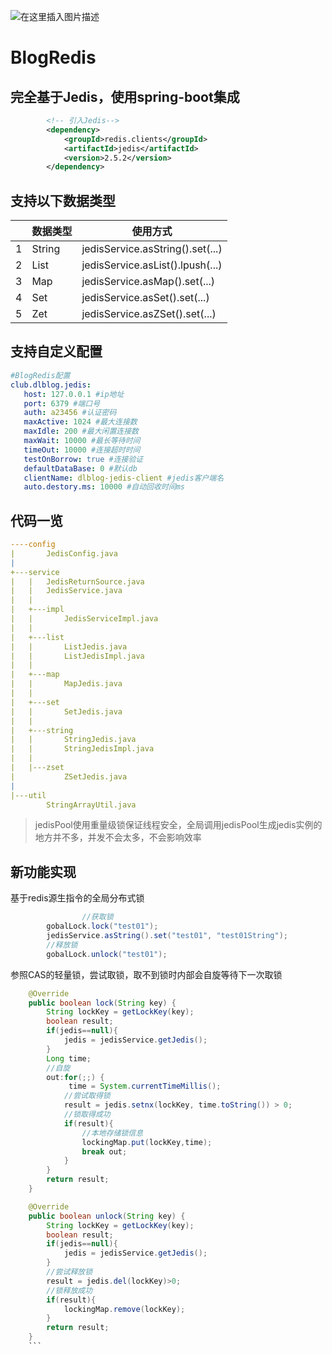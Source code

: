 ![在这里插入图片描述](https://imgconvert.csdnimg.cn/aHR0cHM6Ly93d3cuZGxibG9nLmNsdWIvZmlsZS8yMDIwMDQyNS9welBtaUhzay5wbmc?x-oss-process=image/format,png)
# BlogRedis

## 完全基于Jedis，使用spring-boot集成
```xml
		<!-- 引入Jedis-->
		<dependency>
			<groupId>redis.clients</groupId>
			<artifactId>jedis</artifactId>
			<version>2.5.2</version>
		</dependency>
```
## 支持以下数据类型
|  | 数据类型 |使用方式|
|--|--|--|
| 1 | String |jedisService.asString().set(...)|
| 2 | List |jedisService.asList().lpush(...)|
| 3 | Map |jedisService.asMap().set(...)|
| 4 | Set |jedisService.asSet().set(...)|
| 5 | Zet |jedisService.asZSet().set(...)|

## 支持自定义配置

```yml
#BlogRedis配置
club.dlblog.jedis:
   host: 127.0.0.1 #ip地址
   port: 6379 #端口号
   auth: a23456 #认证密码
   maxActive: 1024 #最大连接数
   maxIdle: 200 #最大闲置连接数
   maxWait: 10000 #最长等待时间
   timeOut: 10000 #连接超时时间
   testOnBorrow: true #连接验证
   defaultDataBase: 0 #默认db
   clientName: dlblog-jedis-client #jedis客户端名
   auto.destory.ms: 10000 #自动回收时间ms
```

## 代码一览
```yml
----config
|       JedisConfig.java
|
+---service
|   |   JedisReturnSource.java
|   |   JedisService.java
|   |
|   +---impl
|   |       JedisServiceImpl.java
|   |
|   +---list
|   |       ListJedis.java
|   |       ListJedisImpl.java
|   |
|   +---map
|   |       MapJedis.java
|   |
|   +---set
|   |       SetJedis.java
|   |
|   +---string
|   |       StringJedis.java
|   |       StringJedisImpl.java
|   |
|   |---zset
|           ZSetJedis.java
|
|---util
        StringArrayUtil.java
```     

> jedisPool使用重量级锁保证线程安全，全局调用jedisPool生成jedis实例的地方并不多，并发不会太多，不会影响效率

## 新功能实现
基于redis源生指令的全局分布式锁
```java
                //获取锁
		gobalLock.lock("test01");
		jedisService.asString().set("test01", "test01String");
		//释放锁
		gobalLock.unlock("test01");
```
参照CAS的轻量锁，尝试取锁，取不到锁时内部会自旋等待下一次取锁
```java
    @Override
    public boolean lock(String key) {
        String lockKey = getLockKey(key);
        boolean result;
        if(jedis==null){
            jedis = jedisService.getJedis();
        }
        Long time;
        //自旋
        out:for(;;) {
             time = System.currentTimeMillis();
            //尝试取得锁
            result = jedis.setnx(lockKey, time.toString()) > 0;
            //锁取得成功
            if(result){
                //本地存储锁信息
                lockingMap.put(lockKey,time);
                break out;
            }
        }
        return result;
    }

    @Override
    public boolean unlock(String key) {
        String lockKey = getLockKey(key);
        boolean result;
        if(jedis==null){
            jedis = jedisService.getJedis();
        }
        //尝试释放锁
        result = jedis.del(lockKey)>0;
        //锁释放成功
        if(result){
            lockingMap.remove(lockKey);
        }
        return result;
    }
    ```
